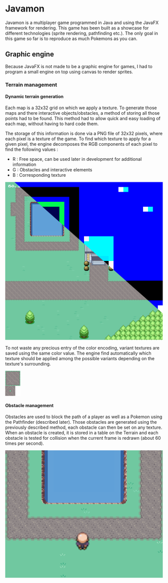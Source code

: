 # Javamon

Javamon is a multiplayer game programmed in Java and using the JavaFX framework for rendering. This game has been built as a showcase for different technologies (sprite rendering, pathfinding etc.). The only goal in this game so far is to reproduce as much Pokemons as you can.

## Graphic engine

Because JavaFX is not made to be a graphic engine for games, I had to program a small engine on top using canvas to render sprites.

### Terrain management
#### Dynamic terrain generation

Each map is a 32x32 grid on which we apply a texture. To generate those maps and there interactive objects/obstacles, a method of storing all those points had to be found. This method had to allow quick and easy loading of each map, without having to hard code them.

The storage of this information is done via a PNG file of 32x32 pixels, where each pixel is a texture of the game. To find which texture to apply for a given pixel, the engine decomposes the RGB components of each pixel to find the following values :

- R : Free space, can be used later in development for additional information
- G : Obstacles and interactive elements
- B : Corresponding texture

![Texturing](https://github.com/TanguyHerbron/Javamon_Client/raw/master/img/texturing.png)

To not waste any precious entry of the color encoding, variant textures are saved using the same color value. The engine find automatically which texture should be applied among the possible variants depending on the texture's surrounding.

![Dynamic tile](https://github.com/TanguyHerbron/Javamon_Client/raw/master/img/dynamic_tile.png)

#### Obstacle management

Obstacles are used to block the path of a player as well as a Pokemon using the Pathfinder (described later). Those obstacles are generated using the previously described method, each obstacle can then be set on any texture. When an obstacle is created, it is stored in a table on the Terrain and each obstacle is tested for collision when the current frame is redrawn (about 60 times per second).

![Collision](https://github.com/TanguyHerbron/Javamon_Client/raw/master/img/collision.png)
